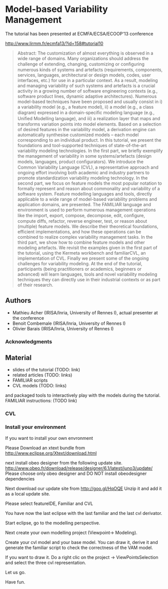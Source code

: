 # Model-based Variability Management

The tutorial has been presented at ECMFA/ECSA/ECOOP'13 conference 

http://www.lirmm.fr/ecmfa13/?id=158#tutorial10

> Abstract: The customization of almost everything is observed in a wide range of domains. Many organizations should address the challenge of extending, changing, customizing or conﬁguring numerous kinds of systems and artefacts (requirements, components, services, languages, architectural or design models, codes, user interfaces, etc.) for use in a particular context. As a result, modeling and managing variability of such systems and artefacts is a crucial activity in a growing number of software engineering contexts (e.g., software product lines, dynamic adaptive architectures). Numerous model-based techniques have been proposed and usually consist in i) a variability model (e.g., a feature model), ii) a model (e.g., a class diagram) expressed in a domain-speciﬁc modeling language (e.g., Uniﬁed Modelling language), and iii) a realization layer that maps and transforms variation points into model elements. Based on a selection of desired features in the variability model, a derivation engine can automatically synthesise customized models – each model corresponding to an individual product.
In this tutorial, we present the foundations and tool-supported techniques of state-of-the-art variability modeling technologies. In the first part, we briefly exemplify the management of variability in some systems/artefacts (design models, languages, product conﬁgurators). We introduce the Common Variability Language (CVL), a representative approach and ongoing effort involving both academic and industry partners to promote standardization variability modeling technology. In the second part, we focus on feature models the most popular notation to formally represent and reason about commonality and variability of a software system. Feature modelling languages and tools, directly applicable to a wide range of model-based variability problems and application domains, are presented. The FAMILIAR language and environment is used to perform numerous management operations like the import, export, compose, decompose, edit, conﬁgure, compute diffs, refactor, reverse engineer, test, or reason about (multiple) feature models. We describe their theoretical foundations, efficient implementations, and how these operations can be combined to realize complex variability management tasks. In the third part, we show how to combine feature models and other modeling artefacts. We revisit the examples given in the first part of the tutorial, using the Kermeta workbench and familiarCVL, an implementation of CVL. Finally we present some of the ongoing challenges for variability modeling.
At the end of the tutorial, participants (being practitioners or academics, beginners or advanced) will learn languages, tools and novel variability modeling techniques they can directly use in their industrial contexts or as part of their research.

## Authors

 * Mathieu Acher (IRISA/Inria, University of Rennes I), actual presenter at the conference
 * Benoit Combemale (IRISA/Inria, University of Rennes I)
 * Olivier Barais (IRISA/Inria, University of Rennes I)

### Acknowledgments

## Material

 * slides of the tutorial (TODO: link)
 * related articles (TODO: links)
 * FAMILIAR scripts 
 * CVL models (TODO: links)
 
and packaged tools to interactively play with the models during the tutorial.
FAMILIAR instructions: (TODO link)


### CVL


### Install your environment

If you want to install your own envronment

Please Download an xtext bundle from
http://www.eclipse.org/Xtext/download.html

next install obeo designer from the following update site. 
http://www.obeo.fr/download/release/designer/6.1/latest/juno3/update/
Please choose only obeo designer and DO NOT install obeodesigner dependencies

Next download our update site from 
http://goo.gl/HqOQE
Unzip it and add it as a local update site. 

Please select featureIDE, Familiar and CVL

You have now the last eclipse with the last familiar and the last cvl derivator. 

Start eclipse, go to the modelling perspective. 

Next create your own modelling project
(Viewpoint-> Modeling). 

Create your cvl model and your base model. 
You can draw it, derive it and generate the familiar script to check the correctness of the VAM model.

If you want to draw it. Do a right clic on the project -> ViewPointsSelection and select the three cvl representation.

Let us go. 

Have fun. 


